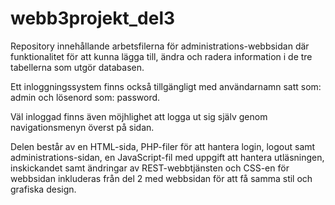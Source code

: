 # webb3projekt_del3

Repository innehållande arbetsfilerna för administrations-webbsidan där funktionalitet för att kunna lägga till, ändra och radera information i de tre tabellerna som utgör databasen.

Ett inloggningssystem finns också tillgängligt med användarnamn satt som: admin och lösenord som: password.

Väl inloggad finns även möjhlighet att logga ut sig själv genom navigationsmenyn överst på sidan.

Delen består av en HTML-sida, PHP-filer för att hantera login, logout samt administrations-sidan, en JavaScript-fil med uppgift att hantera  utläsningen, inskickandet samt ändringar av REST-webbtjänsten och CSS-en för webbsidan inkluderas från del 2 med webbsidan för att få samma stil och grafiska design.
